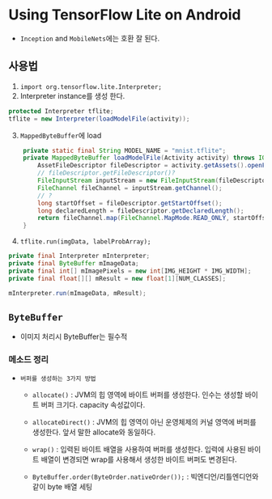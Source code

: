 # Using TensorFlow Lite on Android

- `Inception` and `MobileNets`에는 호환 잘 된다.

## 사용법

1) `import org.tensorflow.lite.Interpreter;`
2) Interpreter instance를 생성 한다.
```java
protected Interpreter tflite;
tflite = new Interpreter(loadModelFile(activity));
```

3) `MappedByteBuffer`에 load
```java
    private static final String MODEL_NAME = "mnist.tflite";
    private MappedByteBuffer loadModelFile(Activity activity) throws IOException {
        AssetFileDescriptor fileDescriptor = activity.getAssets().openFd(MODEL_NAME);
        // fileDescriptor.getFileDescriptor()?
        FileInputStream inputStream = new FileInputStream(fileDescriptor.getFileDescriptor());
        FileChannel fileChannel = inputStream.getChannel();
        // ?
        long startOffset = fileDescriptor.getStartOffset();
        long declaredLength = fileDescriptor.getDeclaredLength();
        return fileChannel.map(FileChannel.MapMode.READ_ONLY, startOffset, declaredLength);
    }
```

4) `tflite.run(imgData, labelProbArray);`
```java
private final Interpreter mInterpreter;
private final ByteBuffer mImageData;
private final int[] mImagePixels = new int[IMG_HEIGHT * IMG_WIDTH];
private final float[][] mResult = new float[1][NUM_CLASSES];

mInterpreter.run(mImageData, mResult);
```

    
## `ByteBuffer`
- 이미지 처리시 ByteBuffer는 필수적

### 메소드 정리

- `버퍼를 생성하는 3가지 방법`
    - `allocate()` : JVM의 힙 영역에 바이트 버퍼를 생성한다. 인수는 생성할 바이트 버퍼 크기다. capacity 속성값이다. 
    - `allocateDirect()` : JVM의 힙 영역이 아닌 운영체제의 커널 영역에 버퍼를 생성한다. 앞서 말한 allocate와 동일하다.
    - `wrap()` : 입력된 바이트 배열을 사용하여 버퍼를 생성한다. 입력에 사용된 바이트 배열이 변경되면 wrap를 사용해서 생성한 바이트 버퍼도 변경된다.

    - `ByteBuffer.order(ByteOrder.nativeOrder());` : 빅엔디언/리틀엔디언와 같이 byte 배열 세팅

